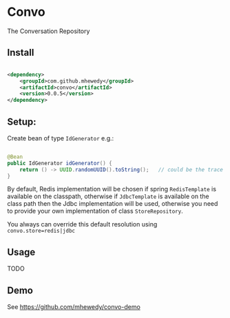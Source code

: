 # Convo

The Conversation Repository

## Install

```xml

<dependency>
    <groupId>com.github.mhewedy</groupId>
    <artifactId>convo</artifactId>
    <version>0.0.5</version>
</dependency>
```

## Setup:

Create bean of type `IdGenerator` e.g.:

```java

@Bean
public IdGenerator idGenerator() {
    return () -> UUID.randomUUID().toString();   // could be the trace id or correlation id or request id, etc ...
}
```

By default, Redis implementation will be chosen if spring `RedisTemplate` is available on the classpath,
otherwise if `JdbcTemplate` is available on the class path then the Jdbc implementation will be used,
otherwise you need to provide your own implementation of class `StoreRepository`.

You always can override this default resolution using `convo.store=redis|jdbc`


## Usage
TODO

## Demo
See https://github.com/mhewedy/convo-demo
